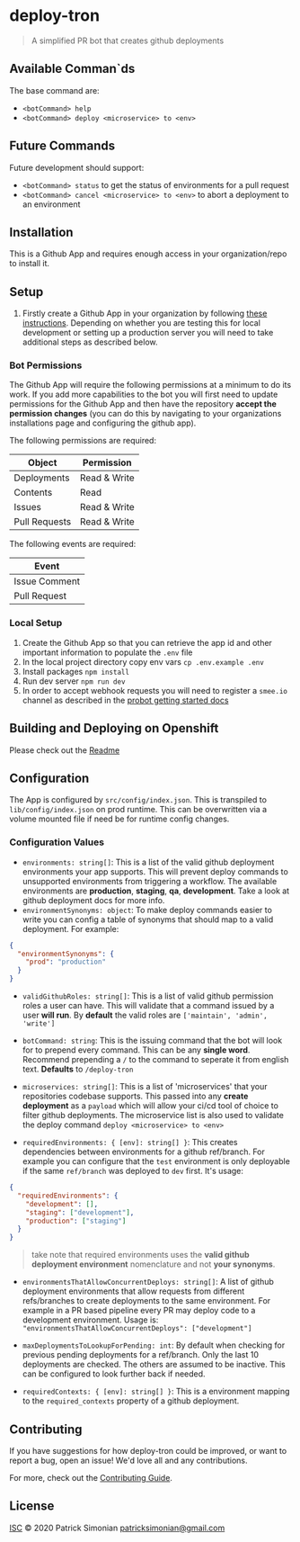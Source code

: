# deploy-tron

> A simplified PR bot that creates github deployments

## Available Comman`ds

The base command are:

- `<botCommand> help`
- `<botCommand> deploy <microservice> to <env>`

## Future Commands

Future development should support:

- `<botCommand> status` to get the status of environments for a pull request
- `<botCommand> cancel <microservice> to <env>` to abort a deployment to an environment

## Installation

This is a Github App and requires enough access in your organization/repo to install it.

## Setup

1. Firstly create a Github App in your organization by following [these instructions](https://probot.github.io/docs/development/#configuring-a-github-app). Depending on whether you are testing this for local development or setting up a production server you will need to take additional steps as described below.

### Bot Permissions

The Github App will require the following permissions at a minimum to do its work. If you add more capabilities to the bot you will first need to update permissions for the Github App and then have the repository **accept the permission changes** (you can do this by navigating to your organizations installations page and configuring the github app).

The following permissions are required:

| Object        | Permission   |
| ------------- | ------------ |
| Deployments   | Read & Write |
| Contents      | Read         |
| Issues        | Read & Write |
| Pull Requests | Read & Write |

The following events are required:

| Event         |
| ------------- |
| Issue Comment |
| Pull Request  |

### Local Setup

1.  Create the Github App so that you can retrieve the app id and other important information to populate the `.env` file
2.  In the local project directory copy env vars `cp .env.example .env`
3.  Install packages `npm install`
4.  Run dev server `npm run dev`
5.  In order to accept webhook requests you will need to register a `smee.io` channel as described in the [probot getting started docs](https://probot.github.io/docs/development/#configuring-a-github-app)

## Building and Deploying on Openshift

Please check out the [Readme](https://github.com/patricksimonian/deploy-tron/blob/master/openshift/templates/deploy-tron/README.md)

## Configuration

The App is configured by `src/config/index.json`. This is transpiled to `lib/config/index.json` on prod runtime. This can be overwritten via a volume mounted file if need be for runtime config changes.

### Configuration Values

- `environments: string[]`: This is a list of the valid github deployment environments your app supports. This will prevent deploy commands to unsupported environments from triggering a workflow. The available environments are **production**, **staging**, **qa**, **development**. Take a look at github deployment docs for more info.
- `environmentSynonyms: object`: To make deploy commands easier to write you can config a table of synonyms that should map to a valid deployment.
  For example:

```json
{
  "environmentSynonyms": {
    "prod": "production"
  }
}
```

- `validGithubRoles: string[]`: This is a list of valid github permission roles a user can have. This will validate that a command issued by a user **will run**. By **default** the valid roles are `['maintain', 'admin', 'write']`

- `botCommand: string`: This is the issuing command that the bot will look for to prepend every command. This can be any **single word**. Recommend prepending a `/` to the command to seperate it from english text. **Defaults** to `/deploy-tron`

- `microservices: string[]`: This is a list of 'microservices' that your repositories codebase supports. This passed into any **create deployment** as a `payload` which will allow your ci/cd tool of choice to filter github deployments. The microservice list is also used to validate the deploy command `deploy <microservice> to <env>`

- `requiredEnvironments: { [env]: string[] }`: This creates dependencies between environments for a github ref/branch. For example you can configure that the `test` environment is only deployable if the same `ref/branch` was deployed to `dev` first. It's usage:

```json
{
  "requiredEnvironments": {
    "development": [],
    "staging": ["development"],
    "production": ["staging"]
  }
}
```

> take note that required environments uses the **valid github deployment environment** nomenclature and not **your synonyms**.

- `environmentsThatAllowConcurrentDeploys: string[]`: A list of github deployment environments that allow requests from different refs/branches to create deployments to the same environment. For example in a PR based pipeline every PR may deploy code to a development environment. Usage is: `"environmentsThatAllowConcurrentDeploys": ["development"]`

- `maxDeploymentsToLookupForPending: int`: By default when checking for previous pending deployments for a ref/branch. Only the last 10 deployments are checked. The others are assumed to be inactive. This can be configured to look further back if needed.

- `requiredContexts: { [env]: string[] }`: This is a environment mapping to the `required_contexts` property of a github deployment.

## Contributing

If you have suggestions for how deploy-tron could be improved, or want to report a bug, open an issue! We'd love all and any contributions.

For more, check out the [Contributing Guide](CONTRIBUTING.md).

## License

[ISC](LICENSE) © 2020 Patrick Simonian <patricksimonian@gmail.com>
